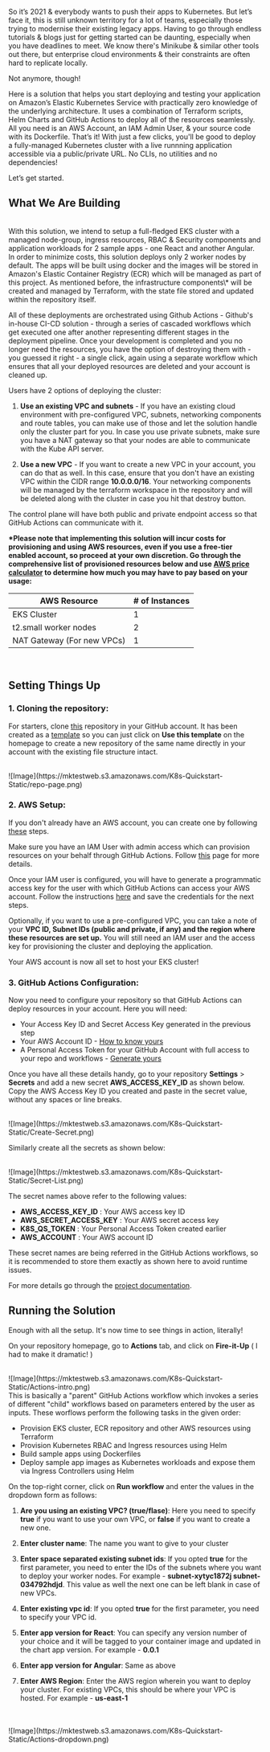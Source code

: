 So it’s 2021 & everybody wants to push their apps to Kubernetes. But let’s face it, this is still unknown territory for a lot of teams, especially those trying to modernise their existing legacy apps. Having to go through endless tutorials & blogs just for getting started can be daunting, especially when you have deadlines to meet. We know there's Minikube & similar other tools out there, but enterprise cloud environments & their constraints are often hard to replicate locally.

Not anymore, though!

Here is a solution that helps you start deploying and testing your application on Amazon’s Elastic Kubernetes Service with practically zero knowledge of the underlying architecture. It uses a combination of Terraform scripts, Helm Charts and GitHub Actions to deploy all of the resources seamlessly. All you need is an AWS Account, an IAM Admin User, & your source code with its Dockerfile. That’s it!  With just a few clicks, you'll be good to deploy a fully-managed Kubernetes cluster with a live runnning application accessible via a public/private URL. No CLIs, no utilities and no dependencies!

Let’s get started.
<br />
## **What We Are Building**
<br />
With this solution, we intend to setup a full-fledged EKS cluster with a managed node-group, ingress resources, RBAC & Security components and application workloads for 2 sample apps - one React and another Angular. In order to minimize costs, this solution deploys only 2 worker nodes by default. The apps will be built using docker and the images will be stored in Amazon's Elastic Container Registry (ECR) which will be managed as part of this project. As mentioned before, the infrastructure components\* will be created and managed by Terraform, with the state file stored and updated within the repository itself.

All of these deployments are orchestrated using Github Actions - Github's in-house CI-CD solution - through a series of cascaded workflows which get executed one after another representing different stages in the deployment pipeline. Once your development is completed and you no longer need the resources, you have the option of destroying them with - you guessed it right - a single click, again using a separate workflow which ensures that all your deployed resources are deleted and your account is cleaned up.

Users have 2 options of deploying the cluster:

1. **Use an existing VPC and subnets** - If you have an existing cloud environment with pre-configured VPC, subnets, networking components and route tables, you can make use of those and let the solution handle only the cluster part for you. In case you use private subnets, make sure you have a NAT gateway so that your nodes are able to communicate with the Kube API server.

2. **Use a new VPC** - If you want to create a new VPC in your account, you can do that as well. In this case, ensure that you don't have an existing VPC within the CIDR range **10.0.0.0/16**. Your networking components will be managed by the terraform workspace in the repository and will be deleted along with the cluster in case you hit that destroy button.

The control plane will have both public and private endpoint access so that GitHub Actions can communicate with it.

**\*Please note that implementing this solution will incur costs for provisioning and using AWS resources, even if you use a free-tier enabled account, so proceed at your own discretion. Go through the comprehensive list of provisioned resources below and use [AWS price calculator](https://calculator.aws/#/) to determine how much you may have to pay based on your usage:**

| AWS Resource               | # of Instances |
|----------------------------|----------------|
| EKS Cluster                | 1              |
| t2.small worker nodes      | 2              |
| NAT Gateway (For new VPCs) | 1              |

<br />

## **Setting Things Up**

### **1. Cloning the repository:**

For starters, clone [this](https://github.com/Mkejriwal270/K8s-EKS-QuickStart) repository in your GitHub account. It has been created as a [template](https://docs.github.com/en/repositories/creating-and-managing-repositories/creating-a-repository-from-a-template) so you can just click on **Use this template** on the homepage to create a new repository of the same name directly in your account with the existing file structure intact.

<br />
![Image](https://mktestweb.s3.amazonaws.com/K8s-Quickstart-Static/repo-page.png)
<br />


### **2. AWS Setup:**

If you don't already have an AWS account, you can create one by following [these](https://aws.amazon.com/premiumsupport/knowledge-center/create-and-activate-aws-account) steps.

Make sure you have an IAM User with admin access which can provision resources on your behalf through GitHub Actions. Follow [this](https://docs.aws.amazon.com/IAM/latest/UserGuide/getting-started_create-admin-group.html) page for more details.

Once your IAM user is configured, you will have to generate a programmatic access key for the user with which GitHub Actions can access your AWS account. Follow the instructions [here](https://docs.aws.amazon.com/IAM/latest/UserGuide/id_credentials_access-keys.html) and save the credentials for the next steps.

Optionally, if you want to use a pre-configured VPC, you can take a note of your **VPC ID, Subnet IDs (public and private, if any) and the region where these resources are set up.** You will still need an IAM user and the access key for provisioning the cluster and deploying the application.

Your AWS account is now all set to host your EKS cluster!
<br />
### **3. GitHub Actions Configuration:**

Now you need to configure your repository so that GitHub Actions can deploy resources in your account. Here you will need:

- Your Access Key ID and Secret Access Key generated in the previous step
- Your AWS Account ID - [How to know yours](https://docs.aws.amazon.com/general/latest/gr/acct-identifiers.html)
- A Personal Access Token for your GitHub Account with full access to your repo and workflows - [Generate yours](https://docs.github.com/en/authentication/keeping-your-account-and-data-secure/creating-a-personal-access-token)

Once you have all these details handy, go to your repository **Settings** > **Secrets** and add a new secret **AWS_ACCESS_KEY_ID** as shown below. Copy the AWS Access Key ID you created and paste in the secret value, without any spaces or line breaks.

<br />
![Image](https://mktestweb.s3.amazonaws.com/K8s-Quickstart-Static/Create-Secret.png)
<br />

Similarly create all the secrets as shown below:

<br />
![Image](https://mktestweb.s3.amazonaws.com/K8s-Quickstart-Static/Secret-List.png)
<br />

The secret names above refer to the following values:

- **AWS_ACCESS_KEY_ID** : Your AWS access key ID
- **AWS_SECRET_ACCESS_KEY** : Your AWS secret access key
- **K8S_QS_TOKEN** : Your Personal Access Token created earlier
- **AWS_ACCOUNT** : Your AWS account ID

These secret names are being referred in the GitHub Actions workflows, so it is recommended to store them exactly as shown here to avoid runtime issues.

For more details go through the [project documentation](https://github.com/Mkejriwal270/K8s-EKS-QuickStart/blob/main/README.md).
<br />
## **Running the Solution**

Enough with all the setup. It's now time to see things in action, literally!

On your repository homepage, go to **Actions** tab, and click on **Fire-it-Up** ( I had to make it dramatic! )

<br />
![Image](https://mktestweb.s3.amazonaws.com/K8s-Quickstart-Static/Actions-intro.png)
<br />
This is basically a "parent" GitHub Actions workflow which invokes a series of different "child" workflows based on parameters entered by the user as inputs. These worflows perform the following tasks in the given order:

- Provision EKS cluster, ECR repository and other AWS resources using Terraform
- Provision Kubernetes RBAC and Ingress resources using Helm
- Build sample apps using Dockerfiles
- Deploy sample app images as Kubernetes workloads and expose them via Ingress Controllers using Helm

On the top-right corner, click on **Run workflow** and enter the values in the dropdown form as follows:

1. **Are you using an existing VPC? (true/flase)**: Here you need to specify **true** if you want to use your own VPC, or **false** if you want to create a new one.

2. **Enter cluster name**: The name you want to give to your cluster

3. **Enter space separated existing subnet ids**: If you opted **true** for the first parameter, you need to enter the IDs of the subnets where you want to deploy your worker nodes. For example - **subnet-xytyc1872j subnet-034792hdjd**. This value as well the next one can be left blank in case of new VPCs.

4. **Enter existing vpc id**: If you opted **true** for the first parameter, you need to specify your VPC id.

5. **Enter app version for React**: You can specify any version number of your choice and it will be tagged to your container image and updated in the chart app version. For example - **0.0.1**

6. **Enter app version for Angular**: Same as above

7. **Enter AWS Region**: Enter the AWS region wherein you want to deploy your cluster. For existing VPCs, this should be where your VPC is hosted. For example - **us-east-1**
<br />
<br />
![Image](https://mktestweb.s3.amazonaws.com/K8s-Quickstart-Static/Actions-dropdown.png)
<br />
